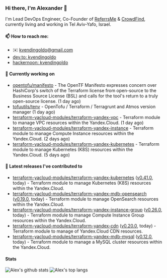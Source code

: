 ### Hi there, I'm Alexander 👋

I'm Lead DevOps Engineer, Co-Founder of [ReferrsMe](https://referrs.me/) & [CrowdFind](https://crowdfind.ai/), currently living and working in Tel Aviv-Yafo, Israel.

#### 📫 How to reach me:

- ✉️ kvendingoldo@gmail.com
- [dev.to: kvendingoldo](https://dev.to/kvendingoldo)
- [hackernoon: kvendingoldo](https://hackernoon.com/u/kvendingoldo)

#### 👷 Currently working on


- [opentofu/manifesto](https://github.com/opentofu/manifesto) - The OpenTF Manifesto expresses concern over HashiCorp&#39;s switch of the Terraform license from open-source to the Business Source License (BSL) and calls for the tool&#39;s return to a truly open-source license. (1 day ago)
- [tofuutils/tenv](https://github.com/tofuutils/tenv) - OpenTofu / Terraform / Terragrunt and Atmos version manager (1 day ago)
- [terraform-yacloud-modules/terraform-yandex-vpc](https://github.com/terraform-yacloud-modules/terraform-yandex-vpc) - Terraform module to manage VPC resources within the Yandex.Cloud. (1 day ago)
- [terraform-yacloud-modules/terraform-yandex-instance](https://github.com/terraform-yacloud-modules/terraform-yandex-instance) - Terraform module to manage Compute Instance resources within the Yandex.Cloud. (2 days ago)
- [terraform-yacloud-modules/terraform-yandex-kubernetes](https://github.com/terraform-yacloud-modules/terraform-yandex-kubernetes) - Terraform module to manage Kubernetes (K8S) resources within the Yandex.Cloud. (5 days ago)

#### 🔭 Latest releases I've contributed to

- [terraform-yacloud-modules/terraform-yandex-kubernetes](https://github.com/terraform-yacloud-modules/terraform-yandex-kubernetes) ([v0.41.0](https://github.com/terraform-yacloud-modules/terraform-yandex-kubernetes/releases/tag/v0.41.0), today) - Terraform module to manage Kubernetes (K8S) resources within the Yandex.Cloud.
- [terraform-yacloud-modules/terraform-yandex-mdb-opensearch](https://github.com/terraform-yacloud-modules/terraform-yandex-mdb-opensearch) ([v0.19.0](https://github.com/terraform-yacloud-modules/terraform-yandex-mdb-opensearch/releases/tag/v0.19.0), today) - Terraform module to manage OpenSearch resources within the Yandex.Cloud.
- [terraform-yacloud-modules/terraform-yandex-instance-group](https://github.com/terraform-yacloud-modules/terraform-yandex-instance-group) ([v0.26.0](https://github.com/terraform-yacloud-modules/terraform-yandex-instance-group/releases/tag/v0.26.0), today) - Terraform module to manage Compute Instance Group resources within the Yandex.Cloud.
- [terraform-yacloud-modules/terraform-yandex-cdn](https://github.com/terraform-yacloud-modules/terraform-yandex-cdn) ([v0.20.0](https://github.com/terraform-yacloud-modules/terraform-yandex-cdn/releases/tag/v0.20.0), today) - Terraform module to manage of Yandex.Cloud CDN resources.
- [terraform-yacloud-modules/terraform-yandex-mdb-mysql](https://github.com/terraform-yacloud-modules/terraform-yandex-mdb-mysql) ([v0.12.0](https://github.com/terraform-yacloud-modules/terraform-yandex-mdb-mysql/releases/tag/v0.12.0), today) - Terraform module to manage a MySQL cluster resources within the Yandex.Cloud.

#### Stats

![Alex's github stats](https://github-readme-stats.vercel.app/api?username=kvendingoldo&show_icons=true&theme=default&disable_animations=true&count_private=true&hide_rank=true&include_all_commits=true&custom_title=GitHub%20Stats&line_height=20)
![Alex's top langs](https://github-readme-stats.vercel.app/api/top-langs/?username=kvendingoldo&hide=tex,html,hcl,css,jupyter%20notebook&layout=compact)
